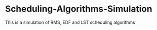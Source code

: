 Scheduling-Algorithms-Simulation
================================

This is a simulation of RMS, EDF and LST scheduling algorithms